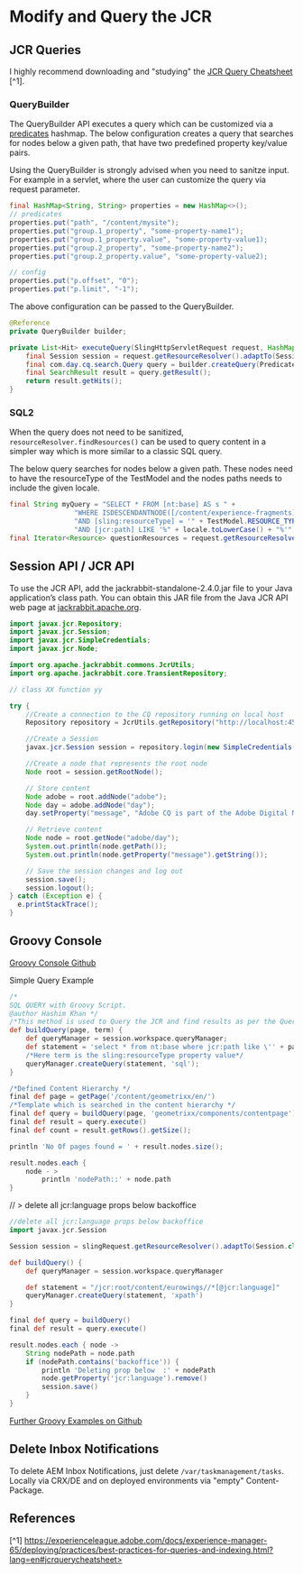# Modify and Query the JCR

## JCR Queries

I highly recommend downloading and "studying"
the [JCR Query Cheatsheet](https://experienceleague.adobe.com/docs/experience-manager-65/assets/JCR_query_cheatsheet-v1.1.pdf) [^1].

### QueryBuilder

The QueryBuilder API executes a query which can be customized via
a [predicates](https://experienceleague.adobe.com/docs/experience-manager-cloud-service/content/implementing/developing/full-stack/search/query-builder-predicates.html?lang=en)
hashmap.
The below configuration creates a query that searches for nodes below a given path,
that have two predefined property key/value pairs.

Using the QueryBuilder is strongly advised when you need to sanitze input.
For example in a servlet, where the user can customize the query via request parameter.

```java
final HashMap<String, String> properties = new HashMap<>();
// predicates
properties.put("path", "/content/mysite");
properties.put("group.1_property", "some-property-name1");
properties.put("group.1_property.value", "some-property-value1);
properties.put("group.2_property", "some-property-name2");
properties.put("group.2_property.value", "some-property-value2);

// config
properties.put("p.offset", "0");
properties.put("p.limit", "-1");
```

The above configuration can be passed to the QueryBuilder.

```java
@Reference
private QueryBuilder builder;

private List<Hit> executeQuery(SlingHttpServletRequest request, HashMap<String, String> properties) {
    final Session session = request.getResourceResolver().adaptTo(Session.class);
    final com.day.cq.search.Query query = builder.createQuery(PredicateGroup.create(properties), session);
    final SearchResult result = query.getResult();
    return result.getHits();
}
```

### SQL2

When the query does not need to be sanitized,
`resourceResolver.findResources()` can be used
to query content in a simpler way which is more similar to a classic SQL query.

The below query searches for nodes below a given path.
These nodes need to have the resourceType of the TestModel and the nodes paths needs to include the given locale.

```java
final String myQuery = "SELECT * FROM [nt:base] AS s " +
                "WHERE ISDESCENDANTNODE([/content/experience-fragments]) " +
                "AND [sling:resourceType] = '" + TestModel.RESOURCE_TYPE + "'  " +
                "AND [jcr:path] LIKE '%" + locale.toLowerCase() + "%'";
final Iterator<Resource> questionResources = request.getResourceResolver().findResources(myQuery, Query.JCR_SQL2);
```

## Session API / JCR API

To use the JCR API, add the jackrabbit-standalone-2.4.0.jar file to your Java application’s class path. You can obtain
this JAR file from the Java JCR API web page at [jackrabbit.apache.org](https://jackrabbit.apache.org/jcr/jcr-api.html).

```java
import javax.jcr.Repository;
import javax.jcr.Session;
import javax.jcr.SimpleCredentials;
import javax.jcr.Node;

import org.apache.jackrabbit.commons.JcrUtils;
import org.apache.jackrabbit.core.TransientRepository;

// class XX function yy

try {
    //Create a connection to the CQ repository running on local host
    Repository repository = JcrUtils.getRepository("http://localhost:4503/crx/server");

    //Create a Session
    javax.jcr.Session session = repository.login(new SimpleCredentials("admin", "admin".toCharArray()));

    //Create a node that represents the root node
    Node root = session.getRootNode();

    // Store content
    Node adobe = root.addNode("adobe");
    Node day = adobe.addNode("day");
    day.setProperty("message", "Adobe CQ is part of the Adobe Digital Marketing Suite!");

    // Retrieve content
    Node node = root.getNode("adobe/day");
    System.out.println(node.getPath());
    System.out.println(node.getProperty("message").getString());

    // Save the session changes and log out
    session.save();
    session.logout();
} catch (Exception e) {
  e.printStackTrace();
}
```

## Groovy Console

[Groovy Console Github](https://github.com/icfnext/aem-groovy-console)

Simple Query Example

```groovy
/*
SQL QUERY with Groovy Script.
@author Hashim Khan */
/*This method is used to Query the JCR and find results as per the Query.*/
def buildQuery(page, term) {
    def queryManager = session.workspace.queryManager;
    def statement = 'select * from nt:base where jcr:path like \'' + page.path + '/%\' and sling:resourceType = \'' + term + '\'';
    /*Here term is the sling:resourceType property value*/
    queryManager.createQuery(statement, 'sql');
}

/*Defined Content Hierarchy */
final def page = getPage('/content/geometrixx/en/')
/*Template which is searched in the content hierarchy */
final def query = buildQuery(page, 'geometrixx/components/contentpage');
final def result = query.execute()
final def count = result.getRows().getSize();

println 'No Of pages found = ' + result.nodes.size();

result.nodes.each {
    node - >
        println 'nodePath::' + node.path
}
```

// > delete all jcr:language props below backoffice

```groovy
//delete all jcr:language props below backoffice
import javax.jcr.Session

Session session = slingRequest.getResourceResolver().adaptTo(Session.class)

def buildQuery() {
    def queryManager = session.workspace.queryManager

    def statement = "/jcr:root/content/eurowings//*[@jcr:language]"
    queryManager.createQuery(statement, 'xpath')
}

final def query = buildQuery()
final def result = query.execute()

result.nodes.each { node ->
    String nodePath = node.path
    if (nodePath.contains('backoffice')) {
        println 'Deleting prop below  :' + nodePath
        node.getProperty('jcr:language').remove()
        session.save()
    }
}
```

[Further Groovy Examples on Github](https://github.com/hashimkhan786/aem-groovy-scripts)

## Delete Inbox Notifications

To delete AEM Inbox Notifications, just delete `/var/taskmanagement/tasks`.
Locally via CRX/DE and on deployed environments via "empty" Content-Package.

## References

[^1]  https://experienceleague.adobe.com/docs/experience-manager-65/deploying/practices/best-practices-for-queries-and-indexing.html?lang=en#jcrquerycheatsheet>
